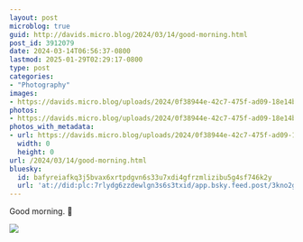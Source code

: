 ```yaml
---
layout: post
microblog: true
guid: http://davids.micro.blog/2024/03/14/good-morning.html
post_id: 3912079
date: 2024-03-14T06:56:37-0800
lastmod: 2025-01-29T02:29:17-0800
type: post
categories:
- "Photography"
images:
- https://davids.micro.blog/uploads/2024/0f38944e-42c7-475f-ad09-18e14bf26a7b.jpeg
photos:
- https://davids.micro.blog/uploads/2024/0f38944e-42c7-475f-ad09-18e14bf26a7b.jpeg
photos_with_metadata:
- url: https://davids.micro.blog/uploads/2024/0f38944e-42c7-475f-ad09-18e14bf26a7b.jpeg
  width: 0
  height: 0
url: /2024/03/14/good-morning.html
bluesky:
  id: bafyreiafkq3j5bvax6xrtpdgvn6s33u7xdi4gfrzmlizibu5g4sf746k2y
  url: 'at://did:plc:7rlydg6zzdewlgn3s6s3txid/app.bsky.feed.post/3kno2gpilkc2h'
---
```

Good morning. 🌅

![](https://davids.micro.blog/uploads/2024/0f38944e-42c7-475f-ad09-18e14bf26a7b.jpeg)


